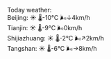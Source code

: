 Today weather:  
Beijing: ☀️   🌡️-10°C 🌬️↓4km/h  
Tianjin: ☀️   🌡️-9°C 🌬️0km/h  
Shijiazhuang: ☀️   🌡️-2°C 🌬️↗2km/h  
Tangshan: ☀️   🌡️-6°C 🌬️→8km/h  
